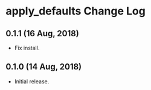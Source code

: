 # apply_defaults Change Log

## 0.1.1 (16 Aug, 2018)
- Fix install.

## 0.1.0 (14 Aug, 2018)
- Initial release.
